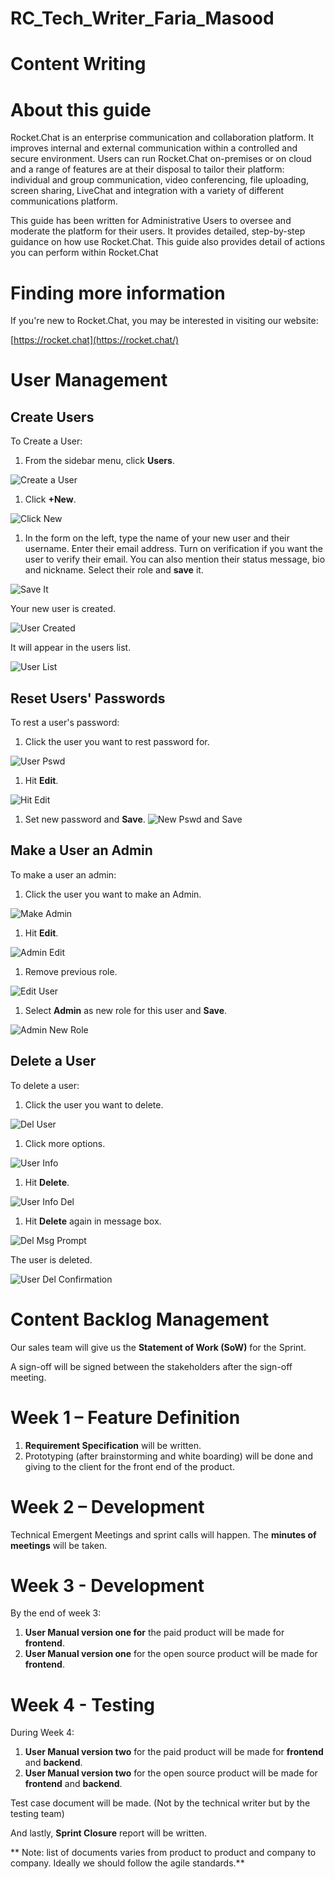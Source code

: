 # RC_Tech_Writer_Faria_Masood
#
# Content Writing
# About this guide

Rocket.Chat is an enterprise communication and collaboration platform. It improves internal and external communication within a controlled and secure environment. Users can run Rocket.Chat on-premises or on cloud and a range of features are at their disposal to tailor their platform: individual and group communication, video conferencing, file uploading, screen sharing, LiveChat and integration with a variety of different communications platform.

This guide has been written for Administrative Users to oversee and moderate the platform for their users. It provides detailed, step-by-step guidance on how use Rocket.Chat. This guide also provides detail of actions you can perform within Rocket.Chat

# Finding more information

If you&#39;re new to Rocket.Chat, you may be interested in visiting our website:

[https://rocket.chat](https://rocket.chat/)

# User Management

##

## Create Users

To Create a User:

1. From the sidebar menu, click **Users**.

![Create a User](https://user-images.githubusercontent.com/69473830/90064489-44acbb80-dd04-11ea-825a-8208a645249a.png)


1. Click **+New**.

![Click New](https://user-images.githubusercontent.com/69473830/90064866-d288a680-dd04-11ea-9973-697cb6c20eca.png)


1. In the form on the left, type the name of your new user and their username. Enter their email address. Turn on verification if you want the user to verify their email. You can also mention their status message, bio and nickname. Select their role and **save** it.

![Save It](https://user-images.githubusercontent.com/69473830/90065044-18456f00-dd05-11ea-9360-122022217568.png)

Your new user is created.

![User Created](https://user-images.githubusercontent.com/69473830/90066154-ce5d8880-dd06-11ea-9747-bcc61885c32b.png)

It will appear in the users list.

![User List](https://user-images.githubusercontent.com/69473830/90066155-cef61f00-dd06-11ea-8f0e-cc18630a7db0.png)

## Reset Users&#39; Passwords

To rest a user&#39;s password:

1. Click the user you want to rest password for.

![User Pswd](https://user-images.githubusercontent.com/69473830/90068939-f18a3700-dd0a-11ea-9bf1-49ad630e0836.png)

1. Hit **Edit**.

![Hit Edit](https://user-images.githubusercontent.com/69473830/90068999-0b2b7e80-dd0b-11ea-822f-699cfdab47dc.png)

1. Set new password and **Save**.
![New Pswd and Save](https://user-images.githubusercontent.com/69473830/90069080-2f875b00-dd0b-11ea-8e85-3b5ad55a0d8f.png)

## Make a User an Admin

To make a user an admin:

1. Click the user you want to make an Admin.

![Make Admin](https://user-images.githubusercontent.com/69473830/90069914-6f027700-dd0c-11ea-8567-467d4a40b1b7.png)

1. Hit **Edit**.

![Admin Edit](https://user-images.githubusercontent.com/69473830/90070188-e46e4780-dd0c-11ea-83ea-a5aa8bdedb91.png)

1. Remove previous role.

![Edit User](https://user-images.githubusercontent.com/69473830/90070312-17b0d680-dd0d-11ea-8d0e-d61533c6366a.png)

1. Select **Admin** as new role for this user and **Save**.

![Admin New Role](https://user-images.githubusercontent.com/69473830/90070398-43cc5780-dd0d-11ea-9a95-8b8490bc0d09.png)

## Delete a User

To delete a user:

1. Click the user you want to delete.

![Del User](https://user-images.githubusercontent.com/69473830/90070850-f7cde280-dd0d-11ea-9265-b31e73067a97.png)

1. Click more options.

![User Info](https://user-images.githubusercontent.com/69473830/90070855-f8ff0f80-dd0d-11ea-8480-d1cc2657de98.png)

1. Hit **Delete**.

![User Info Del](https://user-images.githubusercontent.com/69473830/90070853-f8667900-dd0d-11ea-8da9-7c15ccd7176c.png)

1. Hit **Delete** again in message box.

![Del Msg Prompt](https://user-images.githubusercontent.com/69473830/90070848-f69cb580-dd0d-11ea-88b7-9b8493b2c7cd.png)

The user is deleted.

![User Del Confirmation](https://user-images.githubusercontent.com/69473830/90070851-f8667900-dd0d-11ea-9f39-5c9cc0762234.png)
#
# Content Backlog Management

Our sales team will give us the **Statement of Work (SoW)** for the Sprint.

A sign-off will be signed between the stakeholders after the sign-off meeting.

# Week 1 – Feature Definition

1. **Requirement Specification** will be written.
2. Prototyping (after brainstorming and white boarding) will be done and giving to the client for the front end of the product.

# Week 2 – Development

Technical Emergent Meetings and sprint calls will happen. The **minutes of meetings** will be taken.

# Week 3 - Development

By the end of week 3:

1. **User Manual version one for** the paid product will be made for **frontend**.
2. **User Manual version one** for the open source product will be made for **frontend**.

# Week 4 - Testing

During Week 4:

1. **User Manual version two** for the paid product will be made for **frontend** and **backend**.
2. **User Manual version two** for the open source product will be made for **frontend** and **backend**.

Test case document will be made. (Not by the technical writer but by the testing team)

And lastly, **Sprint Closure** report will be written.

\*\* Note: list of documents varies from product to product and company to company. Ideally we should follow the agile standards.\*\*
